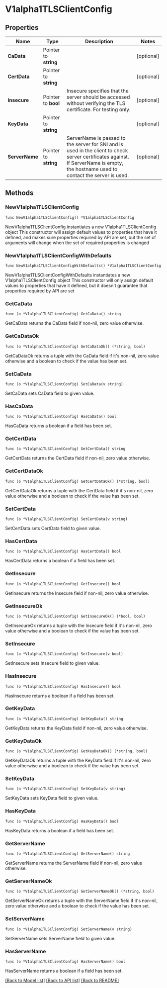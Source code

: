 # V1alpha1TLSClientConfig

## Properties

Name | Type | Description | Notes
------------ | ------------- | ------------- | -------------
**CaData** | Pointer to **string** |  | [optional] 
**CertData** | Pointer to **string** |  | [optional] 
**Insecure** | Pointer to **bool** | Insecure specifies that the server should be accessed without verifying the TLS certificate. For testing only. | [optional] 
**KeyData** | Pointer to **string** |  | [optional] 
**ServerName** | Pointer to **string** | ServerName is passed to the server for SNI and is used in the client to check server certificates against. If ServerName is empty, the hostname used to contact the server is used. | [optional] 

## Methods

### NewV1alpha1TLSClientConfig

`func NewV1alpha1TLSClientConfig() *V1alpha1TLSClientConfig`

NewV1alpha1TLSClientConfig instantiates a new V1alpha1TLSClientConfig object
This constructor will assign default values to properties that have it defined,
and makes sure properties required by API are set, but the set of arguments
will change when the set of required properties is changed

### NewV1alpha1TLSClientConfigWithDefaults

`func NewV1alpha1TLSClientConfigWithDefaults() *V1alpha1TLSClientConfig`

NewV1alpha1TLSClientConfigWithDefaults instantiates a new V1alpha1TLSClientConfig object
This constructor will only assign default values to properties that have it defined,
but it doesn't guarantee that properties required by API are set

### GetCaData

`func (o *V1alpha1TLSClientConfig) GetCaData() string`

GetCaData returns the CaData field if non-nil, zero value otherwise.

### GetCaDataOk

`func (o *V1alpha1TLSClientConfig) GetCaDataOk() (*string, bool)`

GetCaDataOk returns a tuple with the CaData field if it's non-nil, zero value otherwise
and a boolean to check if the value has been set.

### SetCaData

`func (o *V1alpha1TLSClientConfig) SetCaData(v string)`

SetCaData sets CaData field to given value.

### HasCaData

`func (o *V1alpha1TLSClientConfig) HasCaData() bool`

HasCaData returns a boolean if a field has been set.

### GetCertData

`func (o *V1alpha1TLSClientConfig) GetCertData() string`

GetCertData returns the CertData field if non-nil, zero value otherwise.

### GetCertDataOk

`func (o *V1alpha1TLSClientConfig) GetCertDataOk() (*string, bool)`

GetCertDataOk returns a tuple with the CertData field if it's non-nil, zero value otherwise
and a boolean to check if the value has been set.

### SetCertData

`func (o *V1alpha1TLSClientConfig) SetCertData(v string)`

SetCertData sets CertData field to given value.

### HasCertData

`func (o *V1alpha1TLSClientConfig) HasCertData() bool`

HasCertData returns a boolean if a field has been set.

### GetInsecure

`func (o *V1alpha1TLSClientConfig) GetInsecure() bool`

GetInsecure returns the Insecure field if non-nil, zero value otherwise.

### GetInsecureOk

`func (o *V1alpha1TLSClientConfig) GetInsecureOk() (*bool, bool)`

GetInsecureOk returns a tuple with the Insecure field if it's non-nil, zero value otherwise
and a boolean to check if the value has been set.

### SetInsecure

`func (o *V1alpha1TLSClientConfig) SetInsecure(v bool)`

SetInsecure sets Insecure field to given value.

### HasInsecure

`func (o *V1alpha1TLSClientConfig) HasInsecure() bool`

HasInsecure returns a boolean if a field has been set.

### GetKeyData

`func (o *V1alpha1TLSClientConfig) GetKeyData() string`

GetKeyData returns the KeyData field if non-nil, zero value otherwise.

### GetKeyDataOk

`func (o *V1alpha1TLSClientConfig) GetKeyDataOk() (*string, bool)`

GetKeyDataOk returns a tuple with the KeyData field if it's non-nil, zero value otherwise
and a boolean to check if the value has been set.

### SetKeyData

`func (o *V1alpha1TLSClientConfig) SetKeyData(v string)`

SetKeyData sets KeyData field to given value.

### HasKeyData

`func (o *V1alpha1TLSClientConfig) HasKeyData() bool`

HasKeyData returns a boolean if a field has been set.

### GetServerName

`func (o *V1alpha1TLSClientConfig) GetServerName() string`

GetServerName returns the ServerName field if non-nil, zero value otherwise.

### GetServerNameOk

`func (o *V1alpha1TLSClientConfig) GetServerNameOk() (*string, bool)`

GetServerNameOk returns a tuple with the ServerName field if it's non-nil, zero value otherwise
and a boolean to check if the value has been set.

### SetServerName

`func (o *V1alpha1TLSClientConfig) SetServerName(v string)`

SetServerName sets ServerName field to given value.

### HasServerName

`func (o *V1alpha1TLSClientConfig) HasServerName() bool`

HasServerName returns a boolean if a field has been set.


[[Back to Model list]](../README.md#documentation-for-models) [[Back to API list]](../README.md#documentation-for-api-endpoints) [[Back to README]](../README.md)


